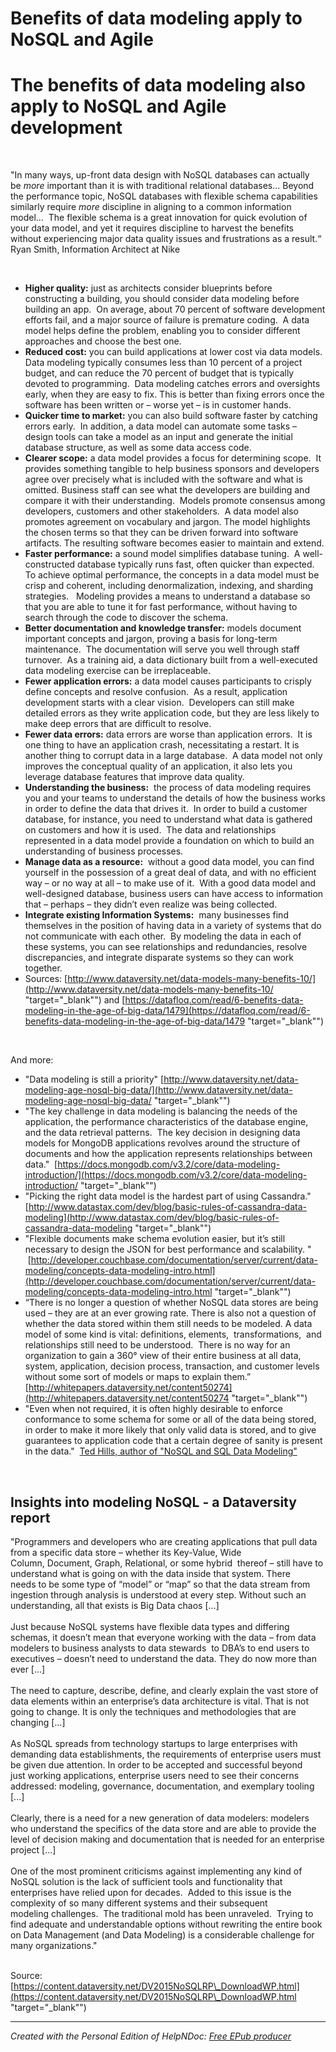 # Benefits of data modeling apply to NoSQL and Agile

# The benefits of data modeling also apply to NoSQL and Agile development #

&nbsp;

"In many ways, up-front data design with NoSQL databases can actually be *more* important than it is with traditional relational databases... Beyond the performance topic, NoSQL databases with flexible schema capabilities similarly require *more* discipline in aligning to a common information model...  The flexible schema is a great innovation for quick evolution of your data model, and yet it requires discipline to harvest the benefits without experiencing major data quality issues and frustrations as a result.“&nbsp; Ryan Smith, Information Architect at Nike&nbsp;

&nbsp;

* **Higher quality:** just as architects consider blueprints before constructing a building, you should consider data modeling before building an app.&nbsp; On average, about 70 percent of software development efforts fail, and a major source of failure is premature coding.&nbsp; A data model helps define the problem, enabling you to consider different approaches and choose the best one.
* **Reduced cost:** you can build applications at lower cost via data models.&nbsp; Data modeling typically consumes less than 10 percent of a project budget, and can reduce the 70 percent of budget that is typically devoted to programming.&nbsp; Data modeling catches errors and oversights early, when they are easy to fix. This is better than fixing errors once the software has been written or – worse yet – is in customer hands.
* **Quicker time to market:** you can also build software faster by catching errors early.&nbsp; In addition, a data model can automate some tasks – design tools can take a model as an input and generate the initial database structure, as well as some data access code.
* **Clearer scope:** a data model provides a focus for determining scope.&nbsp; It provides something tangible to help business sponsors and developers agree over precisely what is included with the software and what is omitted. Business staff can see what the developers are building and compare it with their understanding.&nbsp; Models promote consensus among developers, customers and other stakeholders.&nbsp; A data model also promotes agreement on vocabulary and jargon. The model highlights the chosen terms so that they can be driven forward into software artifacts. The resulting software becomes easier to maintain and extend.
* **Faster performance:** a sound model simplifies database tuning.&nbsp; A well-constructed database typically runs fast, often quicker than expected.&nbsp; To achieve optimal performance, the concepts in a data model must be crisp and coherent, including denormalization, indexing, and sharding strategies. &nbsp; Modeling provides a means to understand a database so that you are able to tune it for fast performance, without having to search through the code to discover the schema.
* **Better documentation and knowledge transfer:** models document important concepts and jargon, proving a basis for long-term maintenance.&nbsp; The documentation will serve you well through staff turnover.&nbsp; As a training aid, a data dictionary built from a well-executed data modeling exercise can be irreplaceable.
* **Fewer application errors:** a data model causes participants to crisply define concepts and resolve confusion.&nbsp; As a result, application development starts with a clear vision.&nbsp; Developers can still make detailed errors as they write application code, but they are less likely to make deep errors that are difficult to resolve.
* **Fewer data errors:** data errors are worse than application errors.&nbsp; It is one thing to have an application crash, necessitating a restart. It is another thing to corrupt data in a large database.&nbsp; A data model not only improves the conceptual quality of an application, it also lets you leverage database features that improve data quality.
* **Understanding the business:**&nbsp; the process of data modeling requires you and your teams to understand the details of how the business works in order to define the data that drives it.&nbsp; In order to build a customer database, for instance, you need to understand what data is gathered on customers and how it is used.&nbsp; The data and relationships represented in a data model provide a foundation on which to build an understanding of business processes.
* **Manage data as a resource:**&nbsp; without a good data model, you can find yourself in the possession of a great deal of data, and with no efficient way – or no way at all – to make use of it.&nbsp; With a good data model and well-designed database, business users can have access to information that – perhaps – they didn’t even realize was being collected.
* **Integrate existing Information Systems:**&nbsp; many businesses find themselves in the position of having data in a variety of systems that do not communicate with each other.&nbsp; By modeling the data in each of these systems, you can see relationships and redundancies, resolve discrepancies, and integrate disparate systems so they can work together.
* Sources: [http://www.dataversity.net/data-models-many-benefits-10/](<http://www.dataversity.net/data-models-many-benefits-10/> "target=\"\_blank\"") and [https://datafloq.com/read/6-benefits-data-modeling-in-the-age-of-big-data/1479](<https://datafloq.com/read/6-benefits-data-modeling-in-the-age-of-big-data/1479> "target=\"\_blank\"")

&nbsp;

And more:

* "Data modeling is still a priority" [http://www.dataversity.net/data-modeling-age-nosql-big-data/](<http://www.dataversity.net/data-modeling-age-nosql-big-data/> "target=\"\_blank\"")
* "The key challenge in data modeling is balancing the needs of the application, the performance characteristics of the database engine, and the data retrieval patterns.&nbsp; The key decision in designing data models for MongoDB applications revolves around the structure of documents and how the application represents relationships between data."  [https://docs.mongodb.com/v3.2/core/data-modeling-introduction/](<https://docs.mongodb.com/v3.2/core/data-modeling-introduction/> "target=\"\_blank\"")
* "Picking the right data model is the hardest part of using Cassandra."  [http://www.datastax.com/dev/blog/basic-rules-of-cassandra-data-modeling](<http://www.datastax.com/dev/blog/basic-rules-of-cassandra-data-modeling> "target=\"\_blank\"")
* "Flexible documents make schema evolution easier, but it’s still necessary to design the JSON for best performance and scalability. "  [http://developer.couchbase.com/documentation/server/current/data-modeling/concepts-data-modeling-intro.html](<http://developer.couchbase.com/documentation/server/current/data-modeling/concepts-data-modeling-intro.html> "target=\"\_blank\"")
* “There is no longer a question of whether NoSQL data stores are being used – they are at an ever growing rate. There is also not a question of whether the data stored within them still needs to be modeled. A data model of some kind is vital: definitions, elements,&nbsp; transformations,&nbsp; and relationships still need to be understood.&nbsp; There is no way for an organization to gain a 360° view of their entire business at all data, system, application, decision process, transaction, and customer levels without some sort of models or maps to explain them.”&nbsp; [http://whitepapers.dataversity.net/content50274](<http://whitepapers.dataversity.net/content50274> "target=\"\_blank\"")
* "Even when not required, it is often highly desirable to enforce conformance to some schema for some or all of the data being stored, in order to make it more likely that only valid data is stored, and to give guarantees to application code that a certain degree of sanity is present in the data."  [Ted Hills, author of "NoSQL and SQL Data Modeling"](<https://books.google.be/books?id=UmzQCwAAQBAJ\&pg=PT14\&lpg=PT14\&dq=%22Even%20when%20not%20required,%20it%20is%20often%20highly%20desirable%20to%20enforce%20conformance%20to%20some%20schema%20for%20some%20or%20all%20of%20the%20data%20being%20stored,%20in%20order%20to%20make%20it%20more%20likely%20that%20only%20valid%20data%20is%20stored,%20and%20to%20give%20guarantees%20to%20application%20code%20that%20a%20certain%20degree%20of%20sanity%20is%20present%20in%20the%20data.%22%22\&source=bl\&ots=yikPzGeHGg\&sig=ACfU3U1\_r\_JrXmmP9riv3sztlNlUpZhA9Q\&hl=en\&sa=X\&ved=2ahUKEwjz9Jio3ZfoAhXLKewKHeUYDUUQ6AEwAHoECAIQAQ#v=onepage\&q=%22Even%20when%20not%20required,%20it%20is%20often%20highly%20desirable%20to%20enforce%20conformance%20to%20some%20schema%20for%20some%20or%20all%20of%20the%20data%20being%20stored,%20in%20order%20to%20make%20it%20more%20likely%20that%20only%20valid%20data%20is%20stored,%20and%20to%20give%20guarantees%20to%20application%20code%20that%20a%20certain%20degree%20of%20sanity%20is%20present%20in%20the%20data.%22%22\&f=false> "target=\"\_blank\"")

&nbsp;

## Insights into modeling NoSQL - a Dataversity report ##

"Programmers and developers who are creating applications that pull data from a specific data store – whether its Key-Value, Wide Column, Document, Graph, Relational, or some hybrid  thereof – still have to understand what is going on with the data inside that system. There needs to be some type of “model” or “map” so that the data stream from ingestion through analysis is understood at every step. Without such an understanding, all that exists is Big Data chaos \[...\] \
\
Just because NoSQL systems have flexible data types and differing schemas, it doesn’t mean that everyone working with the data – from data modelers to business analysts to data stewards&nbsp; to DBA’s to end users to executives – doesn’t need to understand the data. They do now more than ever \[...\]\
\
The need to capture, describe, define, and clearly explain the vast store of data elements within an enterprise’s data architecture is vital. That is not going to change. It is only the techniques and methodologies that are changing \[...\]\
\
As NoSQL spreads from technology startups to large enterprises with demanding data establishments, the requirements of enterprise users must be given due attention. In order to be accepted and successful beyond just working applications, enterprise users need to see their concerns addressed: modeling, governance, documentation, and exemplary tooling \[...\]\
\
Clearly, there is a need for a new generation of data modelers: modelers who understand the specifics of the data store and are able to provide the level of decision making and documentation that is needed for an enterprise project \[…\]\
\
One of the most prominent criticisms against implementing any kind of NoSQL solution is the lack of sufficient tools and functionality that enterprises have relied upon for decades.&nbsp; Added to this issue is the complexity of so many different systems and their subsequent modeling challenges.  The traditional mold has been unraveled.&nbsp; Trying to find adequate and understandable options without rewriting the entire book on Data Management (and Data Modeling) is a considerable challenge for many organizations." 

\
Source: [https://content.dataversity.net/DV2015NoSQLRP\_DownloadWP.html](<https://content.dataversity.net/DV2015NoSQLRP\_DownloadWP.html> "target=\"\_blank\"")


***
_Created with the Personal Edition of HelpNDoc: [Free EPub producer](<https://www.helpndoc.com/create-epub-ebooks>)_
